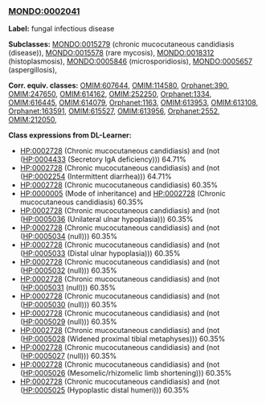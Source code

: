 
### [MONDO:0002041](http://purl.obolibrary.org/obo/MONDO_0002041)
**Label:** fungal infectious disease

**Subclasses:** [MONDO:0015279](http://purl.obolibrary.org/obo/MONDO_0015279) (chronic mucocutaneous candidiasis (disease)), [MONDO:0015578](http://purl.obolibrary.org/obo/MONDO_0015578) (rare mycosis), [MONDO:0018312](http://purl.obolibrary.org/obo/MONDO_0018312) (histoplasmosis), [MONDO:0005846](http://purl.obolibrary.org/obo/MONDO_0005846) (microsporidiosis), [MONDO:0005657](http://purl.obolibrary.org/obo/MONDO_0005657) (aspergillosis), 

**Corr. equiv. classes:** [OMIM:607644](http://purl.obolibrary.org/obo/OMIM_607644), [OMIM:114580](http://purl.obolibrary.org/obo/OMIM_114580), [Orphanet:390](http://www.orpha.net/ORDO/Orphanet_390), [OMIM:247650](http://purl.obolibrary.org/obo/OMIM_247650), [OMIM:614162](http://purl.obolibrary.org/obo/OMIM_614162), [OMIM:252250](http://purl.obolibrary.org/obo/OMIM_252250), [Orphanet:1334](http://www.orpha.net/ORDO/Orphanet_1334), [OMIM:616445](http://purl.obolibrary.org/obo/OMIM_616445), [OMIM:614079](http://purl.obolibrary.org/obo/OMIM_614079), [Orphanet:1163](http://www.orpha.net/ORDO/Orphanet_1163), [OMIM:613953](http://purl.obolibrary.org/obo/OMIM_613953), [OMIM:613108](http://purl.obolibrary.org/obo/OMIM_613108), [Orphanet:163591](http://www.orpha.net/ORDO/Orphanet_163591), [OMIM:615527](http://purl.obolibrary.org/obo/OMIM_615527), [OMIM:613956](http://purl.obolibrary.org/obo/OMIM_613956), [Orphanet:2552](http://www.orpha.net/ORDO/Orphanet_2552), [OMIM:212050](http://purl.obolibrary.org/obo/OMIM_212050), 

**Class expressions from DL-Learner:**

- [HP:0002728](http://purl.obolibrary.org/obo/HP_0002728) (Chronic mucocutaneous candidiasis) and (not ([HP:0004433](http://purl.obolibrary.org/obo/HP_0004433) (Secretory IgA deficiency))) 64.71%
- [HP:0002728](http://purl.obolibrary.org/obo/HP_0002728) (Chronic mucocutaneous candidiasis) and (not ([HP:0002254](http://purl.obolibrary.org/obo/HP_0002254) (Intermittent diarrhea))) 64.71%
- [HP:0002728](http://purl.obolibrary.org/obo/HP_0002728) (Chronic mucocutaneous candidiasis) 60.35%
- [HP:0000005](http://purl.obolibrary.org/obo/HP_0000005) (Mode of inheritance) and [HP:0002728](http://purl.obolibrary.org/obo/HP_0002728) (Chronic mucocutaneous candidiasis) 60.35%
- [HP:0002728](http://purl.obolibrary.org/obo/HP_0002728) (Chronic mucocutaneous candidiasis) and (not ([HP:0005036](http://purl.obolibrary.org/obo/HP_0005036) (Unilateral ulnar hypoplasia))) 60.35%
- [HP:0002728](http://purl.obolibrary.org/obo/HP_0002728) (Chronic mucocutaneous candidiasis) and (not ([HP:0005034](http://purl.obolibrary.org/obo/HP_0005034) (null))) 60.35%
- [HP:0002728](http://purl.obolibrary.org/obo/HP_0002728) (Chronic mucocutaneous candidiasis) and (not ([HP:0005033](http://purl.obolibrary.org/obo/HP_0005033) (Distal ulnar hypoplasia))) 60.35%
- [HP:0002728](http://purl.obolibrary.org/obo/HP_0002728) (Chronic mucocutaneous candidiasis) and (not ([HP:0005032](http://purl.obolibrary.org/obo/HP_0005032) (null))) 60.35%
- [HP:0002728](http://purl.obolibrary.org/obo/HP_0002728) (Chronic mucocutaneous candidiasis) and (not ([HP:0005031](http://purl.obolibrary.org/obo/HP_0005031) (null))) 60.35%
- [HP:0002728](http://purl.obolibrary.org/obo/HP_0002728) (Chronic mucocutaneous candidiasis) and (not ([HP:0005030](http://purl.obolibrary.org/obo/HP_0005030) (null))) 60.35%
- [HP:0002728](http://purl.obolibrary.org/obo/HP_0002728) (Chronic mucocutaneous candidiasis) and (not ([HP:0005029](http://purl.obolibrary.org/obo/HP_0005029) (null))) 60.35%
- [HP:0002728](http://purl.obolibrary.org/obo/HP_0002728) (Chronic mucocutaneous candidiasis) and (not ([HP:0005028](http://purl.obolibrary.org/obo/HP_0005028) (Widened proximal tibial metaphyses))) 60.35%
- [HP:0002728](http://purl.obolibrary.org/obo/HP_0002728) (Chronic mucocutaneous candidiasis) and (not ([HP:0005027](http://purl.obolibrary.org/obo/HP_0005027) (null))) 60.35%
- [HP:0002728](http://purl.obolibrary.org/obo/HP_0002728) (Chronic mucocutaneous candidiasis) and (not ([HP:0005026](http://purl.obolibrary.org/obo/HP_0005026) (Mesomelic/rhizomelic limb shortening))) 60.35%
- [HP:0002728](http://purl.obolibrary.org/obo/HP_0002728) (Chronic mucocutaneous candidiasis) and (not ([HP:0005025](http://purl.obolibrary.org/obo/HP_0005025) (Hypoplastic distal humeri))) 60.35%



